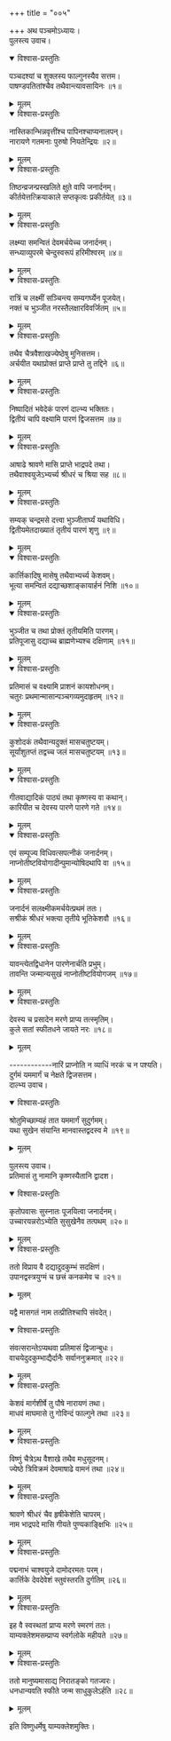 +++
title = "००५"

+++
अथ पञ्चमोऽध्यायः।  
पुलस्त्य उवाच।  

<details open><summary>विश्वास-प्रस्तुतिः</summary>

पञ्चदश्यां च शुक्लस्य फाल्गुनस्यैव सत्तम।  
पाषण्डपतितांश्चैव तथैवान्त्यावसायिनः ॥१॥
</details>

<details><summary>मूलम्</summary>

पञ्चदश्यां च शुक्लस्य फाल्गुनस्यैव सत्तम।  
पाषण्डपतितांश्चैव तथैवान्त्यावसायिनः ॥१॥
</details>


<details open><summary>विश्वास-प्रस्तुतिः</summary>

नास्तिकान्भिन्नवृत्तींश्च पापिनश्चाप्यनालपन्।  
नारायणे गतमनाः पुरुषो नियतेन्द्रियः ॥२॥
</details>

<details><summary>मूलम्</summary>

नास्तिकान्भिन्नवृत्तींश्च पापिनश्चाप्यनालपन्।  
नारायणे गतमनाः पुरुषो नियतेन्द्रियः ॥२॥
</details>


<details open><summary>विश्वास-प्रस्तुतिः</summary>

तिष्ठन्व्रजन्प्रस्खलिते क्षुते वापि जनार्दनम्।  
कीर्तयेत्तत्क्रियाकाले सप्तकृत्वः प्रकीर्तयेत् ॥३॥
</details>

<details><summary>मूलम्</summary>

तिष्ठन्व्रजन्प्रस्खलिते क्षुते वापि जनार्दनम्।  
कीर्तयेत्तत्क्रियाकाले सप्तकृत्वः प्रकीर्तयेत् ॥३॥
</details>


<details open><summary>विश्वास-प्रस्तुतिः</summary>

लक्ष्म्या समन्वितं देवमर्चयेच्च जनार्दनम्।  
सन्ध्याव्युपरमे चेन्दुस्वरूपं हरिमीश्वरम् ॥४॥
</details>

<details><summary>मूलम्</summary>

लक्ष्म्या समन्वितं देवमर्चयेच्च जनार्दनम्।  
सन्ध्याव्युपरमे चेन्दुस्वरूपं हरिमीश्वरम् ॥४॥
</details>


<details open><summary>विश्वास-प्रस्तुतिः</summary>

रात्रिं च लक्ष्मीं सञ्चिन्त्य सम्यगर्घ्येन पूजयेत्।  
नक्तं च भुञ्जीत नरस्तैलक्षारविवर्जितम् ॥५॥
</details>

<details><summary>मूलम्</summary>

रात्रिं च लक्ष्मीं सञ्चिन्त्य सम्यगर्घ्येन पूजयेत्।  
नक्तं च भुञ्जीत नरस्तैलक्षारविवर्जितम् ॥५॥
</details>


<details open><summary>विश्वास-प्रस्तुतिः</summary>

तथैव चैत्रवैशाखज्येष्ठेषु मुनिसत्तम।  
अर्चयीत यथाप्रोक्तं प्राप्ते प्राप्ते तु तद्दिने ॥६॥
</details>

<details><summary>मूलम्</summary>

तथैव चैत्रवैशाखज्येष्ठेषु मुनिसत्तम।  
अर्चयीत यथाप्रोक्तं प्राप्ते प्राप्ते तु तद्दिने ॥६॥
</details>


<details open><summary>विश्वास-प्रस्तुतिः</summary>

निष्पादितं भवेदेकं पारणं दाल्भ्य भक्तितः।  
द्वितीयं चापि वक्ष्यामि पारणं द्विजसत्तम ॥७॥
</details>

<details><summary>मूलम्</summary>

निष्पादितं भवेदेकं पारणं दाल्भ्य भक्तितः।  
द्वितीयं चापि वक्ष्यामि पारणं द्विजसत्तम ॥७॥
</details>


<details open><summary>विश्वास-प्रस्तुतिः</summary>

आषाढे श्रावणे मासि प्राप्ते भाद्रपदे तथा।  
तथैवाश्वयुजेऽभ्यर्च्य श्रीधरं च श्रिया सह ॥८॥
</details>

<details><summary>मूलम्</summary>

आषाढे श्रावणे मासि प्राप्ते भाद्रपदे तथा।  
तथैवाश्वयुजेऽभ्यर्च्य श्रीधरं च श्रिया सह ॥८॥
</details>


<details open><summary>विश्वास-प्रस्तुतिः</summary>

सम्यक् चन्द्रमसे दत्त्वा भुञ्जीतार्घ्यं यथाविधि।  
द्वितीयमेतदाख्यातं तृतीयं पारणं शृणु ॥९॥
</details>

<details><summary>मूलम्</summary>

सम्यक् चन्द्रमसे दत्त्वा भुञ्जीतार्घ्यं यथाविधि।  
द्वितीयमेतदाख्यातं तृतीयं पारणं शृणु ॥९॥
</details>


<details open><summary>विश्वास-प्रस्तुतिः</summary>

कार्त्तिकादिषु मासेषु तथैवाभ्यर्च्य केशवम्।  
भूत्या समन्वितं दद्याच्छशाङ्कायार्हनं निशि ॥१०॥
</details>

<details><summary>मूलम्</summary>

कार्त्तिकादिषु मासेषु तथैवाभ्यर्च्य केशवम्।  
भूत्या समन्वितं दद्याच्छशाङ्कायार्हनं निशि ॥१०॥
</details>


<details open><summary>विश्वास-प्रस्तुतिः</summary>

भुञ्जीत च तथा प्रोक्तं तृतीयमिति पारणम्।  
प्रतिपूजासु दद्याच्च ब्राह्मणेभ्यश्च दक्षिणाम् ॥११॥
</details>

<details><summary>मूलम्</summary>

भुञ्जीत च तथा प्रोक्तं तृतीयमिति पारणम्।  
प्रतिपूजासु दद्याच्च ब्राह्मणेभ्यश्च दक्षिणाम् ॥११॥
</details>


<details open><summary>विश्वास-प्रस्तुतिः</summary>

प्रतिमासं च वक्ष्यामि प्राशनं कायशोधनम्।  
चतुरः प्रथमान्मासान्पञ्चगव्यमुदाहृतम् ॥१२॥
</details>

<details><summary>मूलम्</summary>

प्रतिमासं च वक्ष्यामि प्राशनं कायशोधनम्।  
चतुरः प्रथमान्मासान्पञ्चगव्यमुदाहृतम् ॥१२॥
</details>


<details open><summary>विश्वास-प्रस्तुतिः</summary>

कुशोदकं तथैवान्यदुक्तं मासचतुष्टयम्।  
सूर्यांशुतप्तं तद्वच्च जलं मासचतुष्टयम् ॥१३॥
</details>

<details><summary>मूलम्</summary>

कुशोदकं तथैवान्यदुक्तं मासचतुष्टयम्।  
सूर्यांशुतप्तं तद्वच्च जलं मासचतुष्टयम् ॥१३॥
</details>


<details open><summary>विश्वास-प्रस्तुतिः</summary>

गीतवाद्यादिकं पाठ्यं तथा कृष्णस्य वा कथान्।  
कारियीत च देवस्य पारणे पारणे गते ॥१४॥
</details>

<details><summary>मूलम्</summary>

गीतवाद्यादिकं पाठ्यं तथा कृष्णस्य वा कथान्।  
कारियीत च देवस्य पारणे पारणे गते ॥१४॥
</details>


<details open><summary>विश्वास-प्रस्तुतिः</summary>

एवं सम्पूज्य विधिवत्सपत्नीकं जनार्दनम्।  
नाप्नोतीष्टवियोगादीन्पुमान्योषिदथापि वा ॥१५॥
</details>

<details><summary>मूलम्</summary>

एवं सम्पूज्य विधिवत्सपत्नीकं जनार्दनम्।  
नाप्नोतीष्टवियोगादीन्पुमान्योषिदथापि वा ॥१५॥
</details>


<details open><summary>विश्वास-प्रस्तुतिः</summary>

जनार्दनं सलक्ष्मीकमर्चयेत्प्रथमं ततः।  
सश्रीकं श्रीधरं भक्त्या तृतीये भूतिकेशवौ ॥१६॥
</details>

<details><summary>मूलम्</summary>

जनार्दनं सलक्ष्मीकमर्चयेत्प्रथमं ततः।  
सश्रीकं श्रीधरं भक्त्या तृतीये भूतिकेशवौ ॥१६॥
</details>


<details open><summary>विश्वास-प्रस्तुतिः</summary>

यावन्त्येतद्विधानेन पारणेनार्चति प्रभुम्।  
तावन्ति जन्मान्यसुखं नाप्नोतीष्टवियोगजम् ॥१७॥
</details>

<details><summary>मूलम्</summary>

यावन्त्येतद्विधानेन पारणेनार्चति प्रभुम्।  
तावन्ति जन्मान्यसुखं नाप्नोतीष्टवियोगजम् ॥१७॥
</details>


<details open><summary>विश्वास-प्रस्तुतिः</summary>

देवस्य च प्रसादेन मरणे प्राप्य तत्स्मृतिम्।  
कुले सतां स्फीतधने जायते नरः ॥१८॥
</details>

<details><summary>मूलम्</summary>

देवस्य च प्रसादेन मरणे प्राप्य तत्स्मृतिम्।  
कुले सतां स्फीतधने जायते नरः ॥१८॥
</details>

\------------नारिं प्राप्नोति न व्याधिं नरकं च न पश्यति।  
दुर्गमं यममार्गं च नेक्षते द्विजसत्तम।  
दाल्भ्य उवाच।  

<details open><summary>विश्वास-प्रस्तुतिः</summary>

श्रोतुमिच्छाम्यहं तात यममार्गं सुदुर्गमम्।  
यथा सुखेन संयान्ति मानवास्तद्वदस्व मे ॥१९॥
</details>

<details><summary>मूलम्</summary>

श्रोतुमिच्छाम्यहं तात यममार्गं सुदुर्गमम्।  
यथा सुखेन संयान्ति मानवास्तद्वदस्व मे ॥१९॥
</details>

पुलस्त्य उवाच।  
प्रतिमासं तु नामानि कृष्णस्यैतानि द्वादश।  

<details open><summary>विश्वास-प्रस्तुतिः</summary>

कृतोपवासः सुस्नातः पूजयित्वा जनार्दनम्।  
उच्चारयन्नरोऽभ्येति सुसुखेनैव तत्पथम् ॥२०॥
</details>

<details><summary>मूलम्</summary>

कृतोपवासः सुस्नातः पूजयित्वा जनार्दनम्।  
उच्चारयन्नरोऽभ्येति सुसुखेनैव तत्पथम् ॥२०॥
</details>


<details open><summary>विश्वास-प्रस्तुतिः</summary>

ततो विप्राय वै दद्यादुदकुम्भं सदक्षिणं।  
उपानद्वस्त्रयुग्मं च छत्त्रं कनकमेव च ॥२१॥
</details>

<details><summary>मूलम्</summary>

ततो विप्राय वै दद्यादुदकुम्भं सदक्षिणं।  
उपानद्वस्त्रयुग्मं च छत्त्रं कनकमेव च ॥२१॥
</details>

यद्वै मासगतं नाम तत्प्रीतिश्चापि संवदेत्।  

<details open><summary>विश्वास-प्रस्तुतिः</summary>

संवत्सरान्तेऽप्यथवा प्रतिमासं द्विजान्बुधः।  
वाचयेदुदकुम्भाद्यैर्दानैः सर्वाननुक्रमात् ॥२२॥
</details>

<details><summary>मूलम्</summary>

संवत्सरान्तेऽप्यथवा प्रतिमासं द्विजान्बुधः।  
वाचयेदुदकुम्भाद्यैर्दानैः सर्वाननुक्रमात् ॥२२॥
</details>


<details open><summary>विश्वास-प्रस्तुतिः</summary>

केशवं मार्गशीर्षे तु पौषे नारायणं तथा।  
माधवं माघमासे तु गोविन्दं फाल्गुने तथा ॥२३॥
</details>

<details><summary>मूलम्</summary>

केशवं मार्गशीर्षे तु पौषे नारायणं तथा।  
माधवं माघमासे तु गोविन्दं फाल्गुने तथा ॥२३॥
</details>


<details open><summary>विश्वास-प्रस्तुतिः</summary>

विष्णुं चैत्रेऽथ वैशाखे तथैव मधुसूदनम्।  
ज्येष्ठे त्रिविक्रमं देवमाषाढे वामनं तथा ॥२४॥
</details>

<details><summary>मूलम्</summary>

विष्णुं चैत्रेऽथ वैशाखे तथैव मधुसूदनम्।  
ज्येष्ठे त्रिविक्रमं देवमाषाढे वामनं तथा ॥२४॥
</details>


<details open><summary>विश्वास-प्रस्तुतिः</summary>

श्रावणे श्रीधरं चैव हृषीकेशेति चापरम्।  
नाम भाद्रपदे मासि गीयते पुण्यकाङ्क्षिभिः ॥२५॥
</details>

<details><summary>मूलम्</summary>

श्रावणे श्रीधरं चैव हृषीकेशेति चापरम्।  
नाम भाद्रपदे मासि गीयते पुण्यकाङ्क्षिभिः ॥२५॥
</details>


<details open><summary>विश्वास-प्रस्तुतिः</summary>

पद्मनाभं चाश्वयुजे दामोदरमतः परम्।  
कार्त्तिके देवदेवेशं स्तुवंस्तरति दुर्गतिम् ॥२६॥
</details>

<details><summary>मूलम्</summary>

पद्मनाभं चाश्वयुजे दामोदरमतः परम्।  
कार्त्तिके देवदेवेशं स्तुवंस्तरति दुर्गतिम् ॥२६॥
</details>


<details open><summary>विश्वास-प्रस्तुतिः</summary>

इह वै स्वस्थतां प्राप्य मरणे स्मरणं ततः।  
याम्यक्लेशमसम्प्राप्य स्वर्गलोके महीयते ॥२७॥
</details>

<details><summary>मूलम्</summary>

इह वै स्वस्थतां प्राप्य मरणे स्मरणं ततः।  
याम्यक्लेशमसम्प्राप्य स्वर्गलोके महीयते ॥२७॥
</details>


<details open><summary>विश्वास-प्रस्तुतिः</summary>

ततो मानुष्यमासाद्य निरातङ्को गतज्वरः।  
धनधान्यवति स्फीते जन्म साधुकुलेऽर्हति ॥२८॥
</details>

<details><summary>मूलम्</summary>

ततो मानुष्यमासाद्य निरातङ्को गतज्वरः।  
धनधान्यवति स्फीते जन्म साधुकुलेऽर्हति ॥२८॥
</details>

इति विष्णुधर्मेषु याम्यक्लेशमुक्तिः।  
